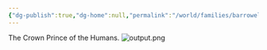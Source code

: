 ```yaml
---
{"dg-publish":true,"dg-home":null,"permalink":"/world/families/barrowel/wyn-clavain/","dgPassFrontmatter":true}
---
```



The Crown Prince of the Humans. 
![output.png](/img/user/Pictures/output.png)